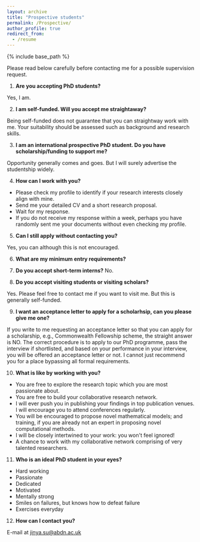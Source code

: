 ```yaml
---
layout: archive
title: "Prospective students"
permalink: /Prospective/
author_profile: true
redirect_from:
  - /resume
---
```


{% include base_path %}

Please read below carefully before contacting me for a possible supervision request. 


1. **Are you accepting PhD students?**

Yes, I am. 

2. **I am self-funded. Will you accept me straightaway?**

Being self-funded does not guarantee that you can straightway work with me. Your suitability should be assessed such as background and research skills.  

3. **I am an international prospective PhD student. Do you have scholarship/funding to support me?**

Opportunity generally comes and goes. But I will surely advertise the studentship widely.

4. **How can I work with you?**
 * Please check my profile to identify if your research interests closely align with mine.
 * Send me your detailed CV and a short research proposal.
 * Wait for my response.
 * If you do not receive my response within a week, perhaps you have randomly sent me your documents without even checking my profile.

5. **Can I still apply without contacting you?**

Yes, you can although this is not encouraged. 

6. **What are my minimum entry requirements?**

7. **Do you accept short-term interns?**
No. 

8. **Do you accept visiting students or visiting scholars?**

Yes. Please feel free to contact me if you want to visit me. But this is generally self-funded. 

9. **I want an acceptance letter to apply for a scholarhsip, can you please give me one?**

If you write to me requesting an acceptance letter so that you can apply for a scholarship, e.g., Commonwealth Fellowship scheme, the straight answer is NO. The correct procedure is to apply to our PhD programme, pass the interview if shortlisted, and based on your performance in your interview, you will be offered an acceptance letter or not. I cannot just recommend you for a place bypassing all formal requirements.

10. **What is like by working with you?**

  * You are free to explore the research topic which you are most passionate about.
  * You are free to build your collaborative research network.
  * I will ever push you in publishing your findings in top publication venues. I will encourage you to attend conferences regularly.
  * You will be encouraged to propose novel mathematical models; and training, if you are already not an expert in proposing novel computational methods.
  * I will be closely intertwined to your work: you won't feel ignored!
  * A chance to work with my collaborative network comprising of very talented researchers.


11. **Who is an ideal PhD student in your eyes?**
  * Hard working
  * Passionate
  * Dedicated
  * Motivated
  * Mentally strong
  * Smiles on failures, but knows how to defeat failure
  * Exercises everyday


12. **How can I contact you?**

E-mail at jinya.su@abdn.ac.uk 


